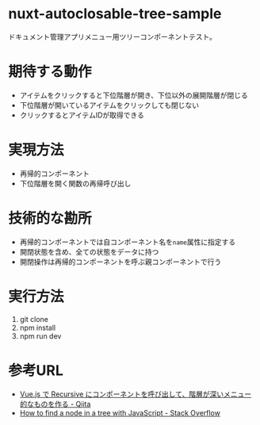 # nuxt-autoclosable-tree-sample
ドキュメント管理アプリメニュー用ツリーコンポーネントテスト。

# 期待する動作
* アイテムをクリックすると下位階層が開き、下位以外の展開階層が閉じる
* 下位階層が開いているアイテムをクリックしても閉じない
* クリックするとアイテムIDが取得できる

# 実現方法
* 再帰的コンポーネント
* 下位階層を開く関数の再帰呼び出し

# 技術的な勘所
* 再帰的コンポーネントでは自コンポーネント名を`name`属性に指定する
* 開閉状態を含め、全ての状態をデータに持つ
* 開閉操作は再帰的コンポーネントを呼ぶ親コンポーネントで行う

# 実行方法
1. git clone
2. npm install
3. npm run dev

# 参考URL
* [Vue.js で Recursive にコンポーネントを呼び出して、階層が深いメニュー的なものを作る - Qiita](https://qiita.com/superyusuke/items/ef23435c93be3c23a5a7)
* [How to find a node in a tree with JavaScript - Stack Overflow](https://stackoverflow.com/questions/9133500/how-to-find-a-node-in-a-tree-with-javascript)
